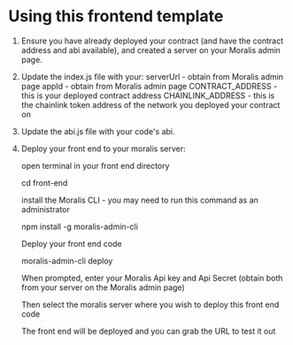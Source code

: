 # Using this frontend template

1. Ensure you have already deployed your contract (and have the contract address and abi available), and created a server on your Moralis admin page.

2. Update the index.js file with your:
    serverUrl - obtain from Moralis admin page
    appId - obtain from Moralis admin page
    CONTRACT_ADDRESS - this is your deployed contract address
    CHAINLINK_ADDRESS - this is the chainlink token address of the network you deployed your contract on

3. Update the abi.js file with your code's abi. 

4. Deploy your front end to your moralis server:

    open terminal in your front end directory

    cd front-end

    install the Moralis CLI - you may need to run this command as an administrator

    npm install -g moralis-admin-cli

    Deploy your front end code

    moralis-admin-cli deploy

    When prompted, enter your Moralis Api key and Api Secret (obtain both from your server on the Moralis admin page)

    Then select the moralis server where you wish to deploy this front end code

    The front end will be deployed and you can grab the URL to test it out